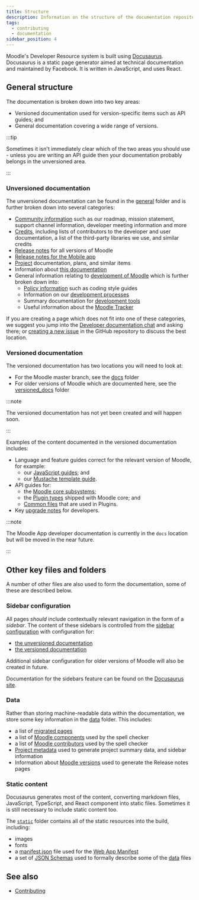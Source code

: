 ```yaml
---
title: Structure
description: Information on the structure of the documentation repository
tags:
  - contributing
  - documentation
sidebar_position: 4
---
```


Moodle's Developer Resource system is built using [Docusaurus](https://docusaurus.io). Docusaurus is a static page generator aimed at technical documentation and maintained by Facebook. It is written in JavaScript, and uses React.

## General structure

The documentation is broken down into two key areas:

- Versioned documentation used for version-specific items such as API guides; and
- General documentation covering a wide range of versions.

:::tip

Sometimes it isn't immediately clear which of the two areas you should use - unless you are writing an API guide then your documentation probably belongs in the unversioned area.

:::

### Unversioned documentation

The unversioned documentation can be found in the [general](https://github.com/moodle/devdocs/tree/main/general) folder and is further broken down into several categories:

- [Community information](https://github.com/moodle/devdocs/tree/main/general/community) such as our roadmap, mission statement, support channel information, developer meeting information and more
- [Credits](https://github.com/moodle/devdocs/tree/main/general/credits), including lists of contributors to the developer and user documentation, a list of the third-party libraries we use, and similar credits
- [Release notes](https://github.com/moodle/devdocs/tree/main/general/releases) for all versions of Moodle
- [Release notes for the Mobile app](https://github.com/moodle/devdocs/tree/main/general/app_releases)
- [Project](https://github.com/moodle/devdocs/tree/main/general/projects) documentation, plans, and similar items
- Information about [this documentation](https://github.com/moodle/devdocs/tree/main/general/documentation)
- General information relating to [development of Moodle](https://github.com/moodle/devdocs/tree/main/general/developmenet) which is further broken down into:
  - [Policy information](https://github.com/moodle/devdocs/tree/main/general/development/policies) such as coding style guides
  - Information on our [development processes](https://github.com/moodle/devdocs/tree/main/general/development/process)
  - Summary documentation for [development tools](https://github.com/moodle/devdocs/tree/main/general/development/tools)
  - Useful information about the [Moodle Tracker](https://github.com/moodle/devdocs/tree/main/general/development/tracker)

If you are creating a page which does not fit into one of these categories, we suggest you jump into the [Developer documentation chat](../community/channels.md#developer-documentation-chat) and asking there; or [creating a new issue](https://github.com/moodle/devdocs/issues/new) in the GitHub repository to discuss the best location.

### Versioned documentation

The versioned documentation has two locations you will need to look at:

- For the Moodle master branch, see the [docs](https://github.com/moodle/devdocs/tree/main/docs) folder
- For older versions of Moodle which are documented here, see the [versioned_docs](https://github.com/moodle/devdocs/tree/main/versioned_docs) folder

:::note

The versioned documentation has not yet been created and will happen soon.

:::

Examples of the content documented in the versioned documentation includes:

- Language and feature guides correct for the relevant version of Moodle, for example:
  - our [JavaScript guides](https://github.com/moodle/devdocs/tree/main/docs/guides/javascript); and
  - our [Mustache template guide](https://github.com/moodle/devdocs/tree/main/docs/guides/templates).
- API guides for:
  - the [Moodle core subsystems](https://github.com/moodle/devdocs/tree/main/docs/apis/subsystems);
  - the [Plugin types](https://github.com/moodle/devdocs/tree/main/docs/apis/plugintypes) shipped with Moodle core; and
  - [Common files](https://github.com/moodle/devdocs/tree/main/docs/apis/subsystems) that are used in Plugins.
- Key [upgrade notes](https://github.com/moodle/devdocs/tree/main/docs/devupdate.md) for developers.

:::note

The Moodle App developer documentation is currently in the `docs` location but will be moved in the near future.

:::

## Other key files and folders

A number of other files are also used to form the documentation, some of these are described below.

### Sidebar configuration

All pages _should_ include contextually relevant navigation in the form of a _sidebar_. The content of these sidebars is controlled from the [sidebar configuration](https://github.com/moodle/devdocs/tree/main/sidebars) with configuration for:

- [the unversioned documentation](https://github.com/moodle/devdocs/tree/main/sidebars/general.js)
- [the versioned documentation](https://github.com/moodle/devdocs/tree/main/sidebars/docs.js)

Additional sidebar configuration for older versions of Moodle will also be created in future.

Documentation for the sidebars feature can be found on the [Docusaurus site](https://docusaurus.io/docs/next/sidebar).

### Data

Rather than storing machine-readable data within the documentation, we store some key information in the [data](https://github.com/moodle/devdocs/tree/main/data) folder. This includes:

- a list of [migrated pages](https://github.com/moodle/devdocs/tree/main/data/migratedPages.yml)
- a list of [Moodle components](https://github.com/moodle/devdocs/tree/main/data/component-spelling.txt) used by the spell checker
- a list of [Moodle contributors](https://github.com/moodle/devdocs/tree/main/data/moodle-contributors.txt) used by the spell checker
- [Project metadata](https://github.com/moodle/devdocs/tree/main/data/projects.json) used to generate project summary data, and sidebar information
- Information about [Moodle versions](https://github.com/moodle/devdocs/tree/main/data/versions.json) used to generate the Release notes pages

### Static content

Docusaurus generates most of the content, converting markdown files, JavaScript, TypeScript, and React component into static files. Sometimes it is still necessary to include static content too.

The [`static`](https://github.com/moodle/devdocs/tree/main/static) folder contains all of the static resources into the build, including:

- images
- fonts
- a [manifest.json](https://github.com/moodle/devdocs/tree/main/static/manifest.json) file used for the [Web App Manifest](https://developer.mozilla.org/en-US/docs/Web/Manifest)
- a set of [JSON Schemas](https://github.com/moodle/devdocs/tree/main/schema) used to formally describe some of the [data](#data) files

## See also

- [Contributing](./contributing.md)
